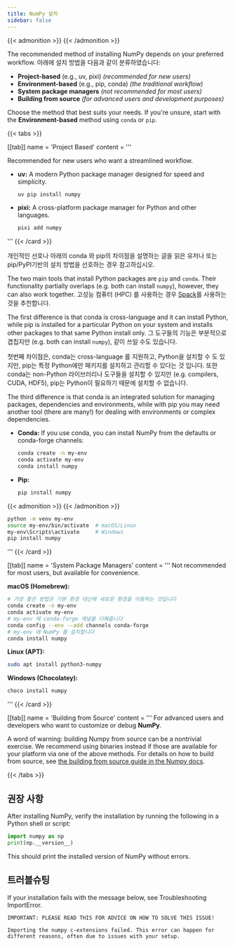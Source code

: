 ```yaml
---
title: NumPy 설치
sidebar: false
---
```


{{< admonition >}}
{{< /admonition >}}

The recommended method of installing NumPy depends on your preferred workflow. 아래에 설치 방법을 다음과 같이 분류하였습니다:

- **Project-based** (e.g., uv, pixi) _(recommended for new users)_
- **Environment-based** (e.g., pip, conda) _(the traditional workflow)_
- **System package managers** _(not recommended for most users)_
- **Building from source** _(for advanced users and development purposes)_

Choose the method that best suits your needs. If you're unsure, start with the **Environment-based** method using `conda` or `pip`.

{{< tabs >}}

[[tab]]
name = 'Project Based'
content = '''

Recommended for new users who want a streamlined workflow.

- **uv:** A modern Python package manager designed for speed and simplicity.
  ```bash
  uv pip install numpy
  ```

- **pixi:** A cross-platform package manager for Python and other languages.
  ```bash
  pixi add numpy
  ```

'''
{{< /card >}}

개인적인 선호나 아래의 conda 와 pip의 차이점을 설명하는 글을 읽은 유저나 또는 pip/PyPI기반의 설치 방법을 선호하는 경우 참고하십시오.

The two main tools that install Python packages are `pip` and `conda`. Their functionality partially overlaps (e.g. both can install `numpy`), however, they can also work together. 고성능 컴퓨터 (HPC) 를 사용하는 경우 <a href="https://github.com/spack/spack">Spack</a>를 사용하는 것을 추천합니다.

The first difference is that conda is cross-language and it can install Python, while pip is installed for a particular Python on your system and installs other packages to that same Python install only. 그 도구들의 기능은 부분적으로 겹칩지만 (e.g. both can install <code>numpy</code>), 같이 쓰일 수도 있습니다.

첫번째 차이점은, conda는 cross-language 를 지원하고, Python을 설치할 수 도 있지만, pip는 특정 Python에만 패키지를 설치하고 관리할 수 있다는 것 입니다. 또한 conda는 non-Python 라이브러리나 도구들을 설치할 수 있지만 (e.g. compilers, CUDA, HDF5), pip는 Python이 필요하기 때문에 설치할 수 없습니다.

The third difference is that conda is an integrated solution for managing packages, dependencies and environments, while with pip you may need another tool (there are many!) for dealing with environments or complex dependencies.

- **Conda:** If you use conda, you can install NumPy from the defaults or conda-forge channels:
  ```bash
  conda create -n my-env
  conda activate my-env
  conda install numpy
  ```
- **Pip:**
  ```bash
  pip install numpy
  ```

{{< admonition >}}
{{< /admonition >}}

  ```bash
  python -m venv my-env
  source my-env/bin/activate  # macOS/Linux
  my-env\Scripts\activate     # Windows
  pip install numpy
  ```

'''
{{< /card >}}

[[tab]]
name = 'System Package Managers'
content = '''
Not recommended for most users, but available for convenience.

**macOS (Homebrew):**

```bash
# 가장 좋은 방법은 기본 환경 대신에 새로운 환경을 이용하는 것입니다
conda create -n my-env
conda activate my-env
# my-env 에 conda-forge 채널을 더해줍니다
conda config --env --add channels conda-forge
# my-env 에 NumPy 를 설치합니다
conda install numpy
```

**Linux (APT):**

```bash
sudo apt install python3-numpy
```

**Windows (Chocolatey):**

```bash
choco install numpy
```

'''
{{< /card >}}

[[tab]]
name = 'Building from Source'
content = '''
For advanced users and developers who want to customize or debug **NumPy**.

A word of warning: building Numpy from source can be a nontrivial exercise.
We recommend using binaries instead if those are available for your platform via one of the above methods.
For details on how to build from source, see [the building from source guide in the Numpy docs](https://numpy.org/devdocs/building/).

{{< /tabs >}}

## 권장 사항

After installing NumPy, verify the installation by running the following in a Python shell or script:

```python
import numpy as np
print(np.__version__)
```

This should print the installed version of NumPy without errors.

## 트러블슈팅

If your installation fails with the message below, see Troubleshooting
ImportError.

```
IMPORTANT: PLEASE READ THIS FOR ADVICE ON HOW TO SOLVE THIS ISSUE!

Importing the numpy c-extensions failed. This error can happen for
different reasons, often due to issues with your setup.
```

